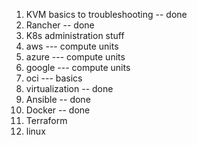 1. KVM basics to troubleshooting -- done
2. Rancher -- done
3. K8s administration stuff
4. aws --- compute units
5. azure --- compute units
7. google --- compute units
8. oci --- basics
9. virtualization -- done
10. Ansible -- done
11. Docker -- done
12. Terraform
13. linux